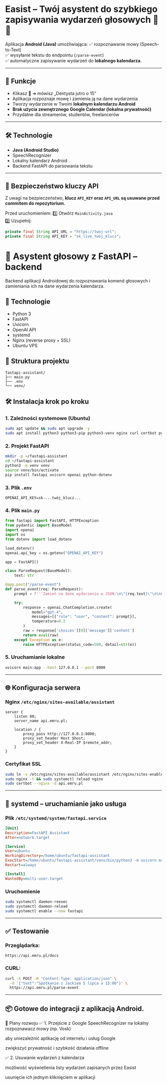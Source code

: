 # Easist – Twój asystent do szybkiego zapisywania wydarzeń głosowych 📅🎤

Aplikacja **Android (Java)** umożliwiająca:
✅ rozpoznawanie mowy (Speech-to-Text)  
✅ wysyłanie tekstu do endpointu (`/parse-event`)  
✅ automatyczne zapisywanie wydarzeń do **lokalnego kalendarza**.

---

## 🚀 Funkcje
- Klikasz 🎤 ➔ mówisz „Dentysta jutro o 15”
- Aplikacja rozpoznaje mowę i zamienia ją na dane wydarzenia
- Tworzy wydarzenie w Twoim **lokalnym kalendarzu Android**
- **Brak użycia zewnętrznego Google Calendar (lokalna prywatność)**
- Przydatne dla streamerów, studentów, freelancerów

---

## 🛠️ Technologie
- **Java (Android Studio)**
- SpeechRecognizer
- Lokalny kalendarz Android
- Backend FastAPI do parsowania tekstu

---

## 🔐 Bezpieczeństwo kluczy API

Z uwagi na bezpieczeństwo,
**klucz `API_KEY` oraz `API_URL` są usuwane przed commitem do repozytorium.**

Przed uruchomieniem:
1️⃣ Otwórz `MainActivity.java`  
2️⃣ Uzupełnij:
```java
private final String API_URL = "https://twoj-url";
private final String API_KEY = "sk_live_twoj_klucz";
```

# 📅 Asystent głosowy z FastAPI – backend

Backend aplikacji Androidowej do rozpoznawania komend głosowych i zamieniania ich na dane wydarzenia kalendarza.

## 🔧 Technologie
- Python 3
- FastAPI
- Uvicorn
- OpenAI API
- systemd
- Nginx (reverse proxy + SSL)
- Ubuntu VPS

## 🧱 Struktura projektu
```
fastapi-assistant/
├── main.py
├── .env
└── venv/
```

## 🛠️ Instalacja krok po kroku

### 1. Zależności systemowe (Ubuntu)
```bash
sudo apt update && sudo apt upgrade -y
sudo apt install python3 python3-pip python3-venv nginx curl certbot python3-certbot-nginx -y
```

### 2. Projekt FastAPI
```bash
mkdir -p ~/fastapi-assistant
cd ~/fastapi-assistant
python3 -m venv venv
source venv/bin/activate
pip install fastapi uvicorn openai python-dotenv
```

### 3. Plik `.env`
```env
OPENAI_API_KEY=sk-...twój_klucz...
```

### 4. Plik `main.py`
```python
from fastapi import FastAPI, HTTPException
from pydantic import BaseModel
import openai
import os
from dotenv import load_dotenv

load_dotenv()
openai.api_key = os.getenv("OPENAI_API_KEY")

app = FastAPI()

class ParseRequest(BaseModel):
    text: str

@app.post("/parse-event")
def parse_event(req: ParseRequest):
    prompt = f'''Zamień na dane wydarzenia w JSON:\n\"{req.text}\"\n\nFormat:\n{{\n  "title": "...",\n  "date": "RRRR-MM-DD",\n  "time": "GG:MM"\n}}'''

    try:
        response = openai.ChatCompletion.create(
            model="gpt-4",
            messages=[{"role": "user", "content": prompt}],
            temperature=0.2
        )
        raw = response['choices'][0]['message']['content']
        return eval(raw)
    except Exception as e:
        raise HTTPException(status_code=500, detail=str(e))
```

### 5. Uruchamianie lokalne
```bash
uvicorn main:app --host 127.0.0.1 --port 8000
```

---

## 🌐 Konfiguracja serwera

### Nginx `/etc/nginx/sites-available/assistant`
```nginx
server {
    listen 80;
    server_name api.emru.pl;

    location / {
        proxy_pass http://127.0.0.1:8000;
        proxy_set_header Host $host;
        proxy_set_header X-Real-IP $remote_addr;
    }
}
```

### Certyfikat SSL
```bash
sudo ln -s /etc/nginx/sites-available/assistant /etc/nginx/sites-enabled/
sudo nginx -t && sudo systemctl reload nginx
sudo certbot --nginx -d api.emru.pl
```

---

## 🚀 systemd – uruchamianie jako usługa

### Plik `/etc/systemd/system/fastapi.service`
```ini
[Unit]
Description=FastAPI Assistant
After=network.target

[Service]
User=ubuntu
WorkingDirectory=/home/ubuntu/fastapi-assistant
ExecStart=/home/ubuntu/fastapi-assistant/venv/bin/python3 -m uvicorn main:app --host 127.0.0.1 --port 8000
Restart=always

[Install]
WantedBy=multi-user.target
```

### Uruchomienie
```bash
sudo systemctl daemon-reexec
sudo systemctl daemon-reload
sudo systemctl enable --now fastapi
```

---

## ✅ Testowanie

### Przeglądarka:
`https://api.emru.pl/docs`

### CURL:
```bash
curl -X POST -H "Content-Type: application/json" \
  -d '{"text":"Spotkanie z Jackiem 5 lipca o 15:00"}' \
  https://api.emru.pl/parse-event
```

---

## 📦 Gotowe do integracji z aplikacją Android.


🚧 Plany rozwoju
✅ 1. Przejście z Google SpeechRecognizer na lokalny rozpoznawacz mowy (np. Vosk)

aby uniezależnić aplikację od internetu i usług Google

zwiększyć prywatność i szybkość działania offline

✅ 2. Usuwanie wydarzeń z kalendarza

możliwość wyświetlenia listy wydarzeń zapisanych przez Easist

usunięcie ich jednym kliknięciem w aplikacji
